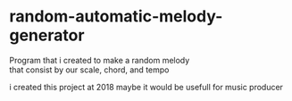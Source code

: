 # random-automatic-melody-generator

Program that i created to make a random melody<br />
that consist by our scale, chord, and tempo

i created this project at 2018 maybe it would be usefull for music producer

